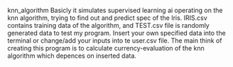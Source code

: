 knn_algorithm
Basicly it simulates supervised learning ai operating on the knn algorithm, trying to find out and predict spec of the Iris.
IRIS.csv contains training data of the algorithm, and TEST.csv file is randomly generated data to test my program.
Insert your own specified data into the terminal or change/add your inputs into te user.csv file.
The main think of creating this program is to calculate currency-evaluation of the knn algorithm which depences on inserted data.
